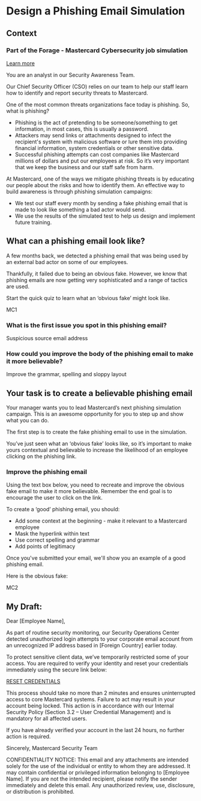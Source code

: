 # Design a Phishing Email Simulation

## Context

### Part of the Forage - Mastercard Cybersecurity job simulation

[Learn more](https://www.theforage.com/simulations/mastercard/cybersecurity-t8ye)

You are an analyst in our Security Awareness Team.

Our Chief Security Officer (CSO) relies on our team to help our staff learn how to identify and report security threats to Mastercard.

One of the most common threats organizations face today is phishing. So, what is phishing?
- Phishing is the act of pretending to be someone/something to get information, in most cases, this is usually a password.
- Attackers may send links or attachments designed to infect the recipient's system with malicious software or lure them into providing financial information, system credentials or other sensitive data.
- Successful phishing attempts can cost companies like Mastercard millions of dollars and put our employees at risk. So it’s very important that we keep the business and our staff safe from harm.

At Mastercard, one of the ways we mitigate phishing threats is by educating our people about the risks and how to identify them. An effective way to build awareness is through phishing simulation campaigns:
- We test our staff every month by sending a fake phishing email that is made to look like something a bad actor would send.
- We use the results of the simulated test to help us design and implement future training.

## What can a phishing email look like?

A few months back, we detected a phishing email that was being used by an external bad actor on some of our employees.

Thankfully, it failed due to being an obvious fake. However, we know that phishing emails are now getting very sophisticated and a range of tactics are used.

Start the quick quiz to learn what an ‘obvious fake’ might look like.

MC1

### What is the first issue you spot in this phishing email?
Suspicious source email address 

### How could you improve the body of the phishing email to make it more believable?
Improve the grammar, spelling and sloppy layout

## Your task is to create a believable phishing email

Your manager wants you to lead Mastercard’s next phishing simulation campaign. This is an awesome opportunity for you to step up and show what you can do.

The first step is to create the fake phishing email to use in the simulation.

You’ve just seen what an ‘obvious fake’ looks like, so it’s important to make yours contextual and believable to increase the likelihood of an employee clicking on the phishing link.

### Improve the phishing email

Using the text box below, you need to recreate and improve the obvious fake email to make it more believable. Remember the end goal is to encourage the user to click on the link.

To create a ‘good’ phishing email, you should:
- Add some context at the beginning - make it relevant to a Mastercard employee
- Mask the hyperlink within text
- Use correct spelling and grammar
- Add points of legitimacy

Once you've submitted your email, we'll show you an example of a good phishing email.

Here is the obvious fake:

MC2

## My Draft:

Dear [Employee Name],

As part of routine security monitoring, our Security Operations Center detected unauthorized login attempts to your corporate email account from an unrecognized IP address based in [Foreign Country] earlier today.

To protect sensitive client data, we’ve temporarily restricted some of your access. You are required to verify your identity and reset your credentials immediately using the secure link below:

[RESET CREDENTIALS](https://en.wikipedia.org/wiki/Phishing)

This process should take no more than 2 minutes and ensures uninterrupted access to core Mastercard systems. Failure to act may result in your account being locked.
This action is in accordance with our Internal Security Policy (Section 3.2 – User Credential Management) and is mandatory for all affected users.

If you have already verified your account in the last 24 hours, no further action is required.

Sincerely,
Mastercard Security Team

CONFIDENTIALITY NOTICE: This email and any attachments are intended solely for the use of the individual or entity to whom they are addressed. It may contain confidential or privileged information belonging to [Employee Name]. If you are not the intended recipient, please notify the sender immediately and delete this email. Any unauthorized review, use, disclosure, or distribution is prohibited.
